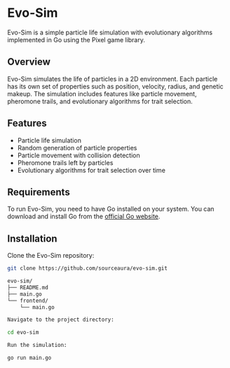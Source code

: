 # Evo-Sim

Evo-Sim is a simple particle life simulation with evolutionary algorithms implemented in Go using the Pixel game library.

## Overview

Evo-Sim simulates the life of particles in a 2D environment. Each particle has its own set of properties such as position, velocity, radius, and genetic makeup. The simulation includes features like particle movement, pheromone trails, and evolutionary algorithms for trait selection.

## Features

- Particle life simulation
- Random generation of particle properties
- Particle movement with collision detection
- Pheromone trails left by particles
- Evolutionary algorithms for trait selection over time

## Requirements

To run Evo-Sim, you need to have Go installed on your system. You can download and install Go from the [official Go website](https://golang.org/).

## Installation

Clone the Evo-Sim repository:

```bash
git clone https://github.com/sourceaura/evo-sim.git

evo-sim/
├── README.md
├── main.go
└── frontend/
    └── main.go

Navigate to the project directory:

cd evo-sim 

Run the simulation:

go run main.go
